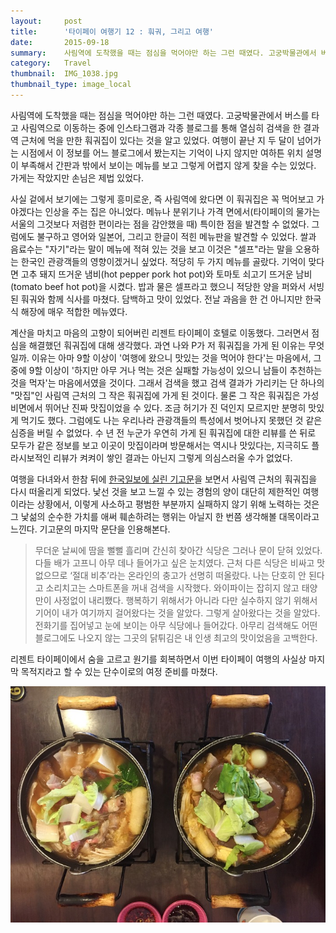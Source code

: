 ```yaml
---
layout:     post
title:      '타이페이 여행기 12 : 훠궈, 그리고 여행'
date:       2015-09-18
summary:    사림역에 도착했을 때는 점심을 먹어야만 하는 그런 때였다. 고궁박물관에서 버스를 타고 사림역으로 이동하는 중에 인스타그램과 각종 블로그를 통해 열심히 검색을 한 결과 역 근처에 먹을 만한 훠궈집이 있다는 것을 알고 있었다. 여행이 끝난 지 두 달이 넘어가는 시점에서 이 정보를 어느 블로그에서 봤는지는 기억이 나지 않지만 여하튼 위치 설명이 부족해서 간판과 밖에서 보이는 메뉴를 보고 그렇게 어렵지 않게 찾을 수는 있었다. 가게는 작았지만 손님은 제법 있었다.
category:	Travel
thumbnail:	IMG_1038.jpg
thumbnail_type: image_local
---
```


사림역에 도착했을 때는 점심을 먹어야만 하는 그런 때였다. 고궁박물관에서 버스를 타고 사림역으로 이동하는 중에 인스타그램과 각종 블로그를 통해 열심히 검색을 한 결과 역 근처에 먹을 만한 훠궈집이 있다는 것을 알고 있었다. 여행이 끝난 지 두 달이 넘어가는 시점에서 이 정보를 어느 블로그에서 봤는지는 기억이 나지 않지만 여하튼 위치 설명이 부족해서 간판과 밖에서 보이는 메뉴를 보고 그렇게 어렵지 않게 찾을 수는 있었다. 가게는 작았지만 손님은 제법 있었다.

사실 겉에서 보기에는 그렇게 흥미로운, 즉 사림역에 왔다면 이 훠궈집은 꼭 먹어보고 가야겠다는 인상을 주는 집은 아니었다. 메뉴나 분위기나 가격 면에서(타이페이의 물가는 서울의 그것보다 저렴한 편이라는 점을 감안했을 때) 특이한 점을 발견할 수 없었다. 그럼에도 불구하고 영어와 일본어, 그리고 한글이 적힌 메뉴판을 발견할 수 있었다. 쌀과 음료수는 "자기"라는 말이 메뉴에 적혀 있는 것을 보고 이것은 "셀프"라는 말을 오용하는 한국인 관광객들의 영향이겠거니 싶었다. 적당히 두 가지 메뉴를 골랐다. 기억이 맞다면 고추 돼지 뜨거운 냄비(hot pepper pork hot pot)와 토마토 쇠고기 뜨거운 남비(tomato beef hot pot)을 시켰다. 밥과 물은 셀프라고 했으니 적당한 양을 퍼와서 서빙된 훠궈와 함께 식사를 마쳤다. 담백하고 맛이 있었다. 전날 과음을 한 건 아니지만 한국식 해장에 매우 적합한 메뉴였다.

계산을 마치고 마음의 고향이 되어버린 리젠트 타이페이 호텔로 이동했다. 그러면서 점심을 해결했던 훠궈집에 대해 생각했다. 과연 나와 P가 저 훠궈집을 가게 된 이유는 무엇일까. 이유는 아마 9할 이상이 '여행에 왔으니 맛있는 것을 먹어야 한다'는 마음에서, 그 중에 9할 이상이 '하지만 아무 거나 먹는 것은 실패할 가능성이 있으니 남들이 추천하는 것을 먹자'는 마음에서였을 것이다. 그래서 검색을 했고 검색 결과가 가리키는 단 하나의 "맛집"인 사림역 근처의 그 작은 훠궈집에 가게 된 것이다. 물론 그 작은 훠궈집은 가성비면에서 뛰어난 진짜 맛집이었을 수 있다. 조금 허기가 진 덕인지 모르지만 분명히 맛있게 먹기도 했다. 그럼에도 나는 우리나라 관광객들의 특성에서 벗어나지 못했던 것 같은 심증을 버릴 수 없었다. 수 년 전 누군가 우연히 가게 된 훠궈집에 대한 리뷰를 쓴 뒤로 모두가 같은 정보를 보고 이곳이 맛집이라며 방문해서는 역시나 맛있다는, 지극히도 플라시보적인 리뷰가 켜켜이 쌓인 결과는 아닌지 그렇게 의심스러울 수가 없었다.

여행을 다녀와서 한참 뒤에 [한국일보에 실린 기고문](http://www.hankookilbo.com/v/497f9c7c0be2449d9aca7073fc0baf1b)을 보면서 사림역 근처의 훠궈집을 다시 떠올리게 되었다. 낯선 것을 보고 느낄 수 있는 경험의 양이 대단히 제한적인 여행이라는 상황에서, 이렇게 사소하고 평범한 부분까지 실패하지 않기 위해 노력하는 것은 그 낯섦의 순수한 가치를 애써 훼손하려는 행위는 아닐지 한 번쯤 생각해볼 대목이라고 느낀다. 기고문의 마지막 문단을 인용해본다.

>무더운 날씨에 땀을 뻘뻘 흘리며 간신히 찾아간 식당은 그러나 문이 닫혀 있었다. 다들 배가 고프니 아무 데나 들어가고 싶은 눈치였다. 근처 다른 식당은 비싸고 맛없으므로 ‘절대 비추’라는 온라인의 충고가 선명히 떠올랐다. 나는 단호히 안 된다고 소리치고는 스마트폰을 꺼내 검색을 시작했다. 와이파이는 잡히지 않고 태양만이 사정없이 내리쬈다. 행복하기 위해서가 아니라 다만 실수하지 않기 위해서 기어이 내가 여기까지 걸어왔다는 것을 알았다. 그렇게 살아왔다는 것을 알았다. 전화기를 집어넣고 눈에 보이는 아무 식당에나 들어갔다. 아무리 검색해도 어떤 블로그에도 나오지 않는 그곳의 닭튀김은 내 인생 최고의 맛이었음을 고백한다.

리젠트 타이페이에서 숨을 고르고 원기를 회복하면서 이번 타이페이 여행의 사실상 마지막 목적지라고 할 수 있는 단수이로의 여정 준비를 마쳤다.

<p class="center-align">
	<img src="/images/IMG_1038.jpg">
</p>